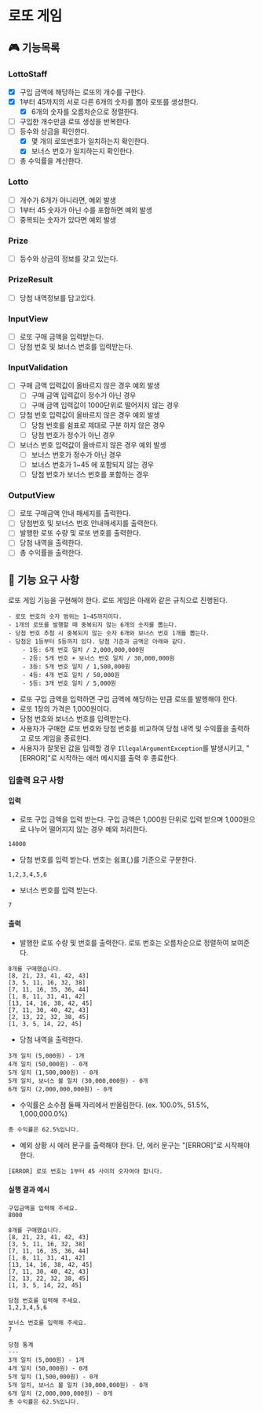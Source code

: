 # 로또 게임

## 🎮 기능목록

### LottoStaff

- [x] 구입 금액에 해당하는 로또의 개수를 구한다.
- [x] 1부터 45까지의 서로 다른 6개의 숫자를 뽑아 로또를 생성한다.
   - [x] 6개의 숫자를 오름차순으로 정렬한다.
- [ ] 구입한 개수만큼 로또 생성을 반복한다.
- [ ] 등수와 상금을 확인한다.
   - [x] 몇 개의 로또번호가 일치하는지 확인한다. 
   - [x] 보너스 번호가 일치하는지 확인한다.
- [ ] 총 수익률을 계산한다.

### Lotto

- [ ] 개수가 6개가 아니라면, 예외 발생
- [ ] 1부터 45 숫자가 아닌 수를 포함하면 예외 발생
- [ ] 중복되는 숫자가 있다면 예외 발생

### Prize

- [ ] 등수와 상금의 정보를 갖고 있는다.

### PrizeResult

- [ ] 당첨 내역정보를 담고있다.

### InputView

- [ ] 로또 구매 금액을 입력받는다.
- [ ] 당첨 번호 및 보너스 번호를 입력받는다.

### InputValidation

- [ ] 구매 금액 입력값이 올바르지 않은 경우 예외 발생
   - [ ] 구매 금액 입력값이 정수가 아닌 경우 
   - [ ] 구매 금액 입력값이 1000단위로 떨어지지 않는 경우 
- [ ] 당첨 번호 입력값이 올바르지 않은 경우 예외 발생
   - [ ] 당첨 번호를 쉼표로 제대로 구분 하지 않은 경우 
   - [ ] 당첨 번호가 정수가 아닌 경우 
- [ ] 보너스 번호 입력값이 올바르지 않은 경우 예외 발생
   - [ ] 보너스 번호가 정수가 아닌 경우
   - [ ] 보너스 번호가 1~45 에 포함되지 않는 경우
   - [ ] 당첨 번호가 보너스 번호를 포함하는 경우

### OutputView

- [ ] 로또 구매금액 안내 매세지를 출력한다.
- [ ] 당첨번호 및 보너스 번호 안내매세지를 출력한다.
- [ ] 발행한 로또 수량 및 로또 번호를 출력한다.
- [ ] 당첨 내역을 출력한다.
- [ ] 총 수익률을 출력한다.

## 🚀 기능 요구 사항

로또 게임 기능을 구현해야 한다. 로또 게임은 아래와 같은 규칙으로 진행된다.

```
- 로또 번호의 숫자 범위는 1~45까지이다.
- 1개의 로또를 발행할 때 중복되지 않는 6개의 숫자를 뽑는다.
- 당첨 번호 추첨 시 중복되지 않는 숫자 6개와 보너스 번호 1개를 뽑는다.
- 당첨은 1등부터 5등까지 있다. 당첨 기준과 금액은 아래와 같다.
    - 1등: 6개 번호 일치 / 2,000,000,000원
    - 2등: 5개 번호 + 보너스 번호 일치 / 30,000,000원
    - 3등: 5개 번호 일치 / 1,500,000원
    - 4등: 4개 번호 일치 / 50,000원
    - 5등: 3개 번호 일치 / 5,000원
```

- 로또 구입 금액을 입력하면 구입 금액에 해당하는 만큼 로또를 발행해야 한다.
- 로또 1장의 가격은 1,000원이다.
- 당첨 번호와 보너스 번호를 입력받는다.
- 사용자가 구매한 로또 번호와 당첨 번호를 비교하여 당첨 내역 및 수익률을 출력하고 로또 게임을 종료한다.
- 사용자가 잘못된 값을 입력할 경우 `IllegalArgumentException`를 발생시키고, "[ERROR]"로 시작하는 에러 메시지를 출력 후 종료한다.

### 입출력 요구 사항

#### 입력

- 로또 구입 금액을 입력 받는다. 구입 금액은 1,000원 단위로 입력 받으며 1,000원으로 나누어 떨어지지 않는 경우 예외 처리한다.

```
14000
```

- 당첨 번호를 입력 받는다. 번호는 쉼표(,)를 기준으로 구분한다.

```
1,2,3,4,5,6
```

- 보너스 번호를 입력 받는다.

```
7
```

#### 출력

- 발행한 로또 수량 및 번호를 출력한다. 로또 번호는 오름차순으로 정렬하여 보여준다.

```
8개를 구매했습니다.
[8, 21, 23, 41, 42, 43] 
[3, 5, 11, 16, 32, 38] 
[7, 11, 16, 35, 36, 44] 
[1, 8, 11, 31, 41, 42] 
[13, 14, 16, 38, 42, 45] 
[7, 11, 30, 40, 42, 43] 
[2, 13, 22, 32, 38, 45] 
[1, 3, 5, 14, 22, 45]
```

- 당첨 내역을 출력한다.

```
3개 일치 (5,000원) - 1개
4개 일치 (50,000원) - 0개
5개 일치 (1,500,000원) - 0개
5개 일치, 보너스 볼 일치 (30,000,000원) - 0개
6개 일치 (2,000,000,000원) - 0개
```

- 수익률은 소수점 둘째 자리에서 반올림한다. (ex. 100.0%, 51.5%, 1,000,000.0%)

```
총 수익률은 62.5%입니다.
```

- 예외 상황 시 에러 문구를 출력해야 한다. 단, 에러 문구는 "[ERROR]"로 시작해야 한다.

```
[ERROR] 로또 번호는 1부터 45 사이의 숫자여야 합니다.
```

#### 실행 결과 예시

```
구입금액을 입력해 주세요.
8000

8개를 구매했습니다.
[8, 21, 23, 41, 42, 43] 
[3, 5, 11, 16, 32, 38] 
[7, 11, 16, 35, 36, 44] 
[1, 8, 11, 31, 41, 42] 
[13, 14, 16, 38, 42, 45] 
[7, 11, 30, 40, 42, 43] 
[2, 13, 22, 32, 38, 45] 
[1, 3, 5, 14, 22, 45]

당첨 번호를 입력해 주세요.
1,2,3,4,5,6

보너스 번호를 입력해 주세요.
7

당첨 통계
---
3개 일치 (5,000원) - 1개
4개 일치 (50,000원) - 0개
5개 일치 (1,500,000원) - 0개
5개 일치, 보너스 볼 일치 (30,000,000원) - 0개
6개 일치 (2,000,000,000원) - 0개
총 수익률은 62.5%입니다.
```